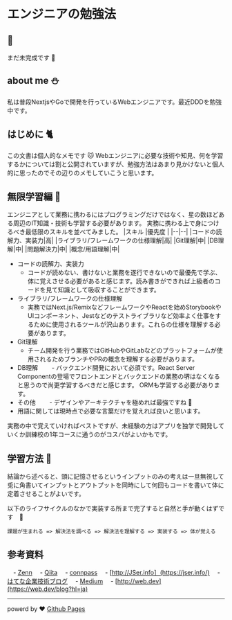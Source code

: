 # エンジニアの勉強法

##  :construction:
まだ未完成です :orange:

## about me :snowman: 
私は普段NextjsやGoで開発を行っているWebエンジニアです。最近DDDを勉強中です。

## はじめに  :cat2:
この文書は個人的なメモです :cat:
Webエンジニアに必要な技術や知見、何を学習するかについては割と公開されていますが、勉強方法はあまり見かけないと個人的に思ったのでその辺りのメモしていこうと思います。

## 無限学習編 :pencil:
エンジニアとして業務に携わるにはプログラミングだけではなく、星の数ほどある周辺のIT知識・技術も学習する必要があります。
実務に携わる上で身につけるべき最低限のスキルを並べてみました。
|スキル |優先度  |
|--|--|
|コードの読解力、実装力|高|
|ライブラリ/フレームワークの仕様理解|高|
|Git理解|中|
|DB理解|中|
|問題解決力|中|
|概念/用語理解|中|

- コードの読解力、実装力
  - コードが読めない、書けないと業務を遂行できないので最優先で学ぶ、体に覚えさせる必要があると感じます。読み書きができれば上級者のコードを見て知識として吸収することができます。
- ライブラリ/フレームワークの仕様理解
  - 実務ではNext.js/RemixなどフレームワークやReactを始めStorybookやUIコンポーネント、Jestなどのテストライブラリなど効率よく仕事をするために使用されるツールが沢山あります。これらの仕様を理解する必要があります。
- Git理解
  - チーム開発を行う業務ではGitHubやGitLabなどのプラットフォームが使用されるためブランチやPRの概念を理解する必要があります。
- DB理解
　　- バックエンド開発において必須です。React Server Componentの登場でフロントエンドとバックエンドの業務の堺はなくなると思うので尚更学習するべきだと感じます。
ORMも学習する必要があります。
- その他
　　- デザインやアーキテクチャを極めれば最強ですね :unicorn:
- 用語に関しては現時点で必要な言葉だけを覚えれば良いと思います。

実務の中で覚えていければベストですが、未経験の方はアプリを独学で開発していくか訓練校の1年コースに通うのがコスパがよいかもです。

## 学習方法 :running:
結論から述べると、頭に記憶させるというインプットのみの考えは一旦無視して兎に角書いてインプットとアウトプットを同時にして何回もコードを書いて体に定着させることがよいです。

以下のライフサイクルのなかで実装する所まで完了すると自然と手が動くはずです　:robot:
```
課題が生まれる => 解決法を調べる => 解決法を理解する => 実装する => 体が覚える
```

## 参考資料
　- [Zenn](https://zenn.dev/)
　- [Qiita](https://qiita.com/)
　- [connpass](https://connpass.com/)
　- [http://JSer.info］(https://jser.info/)
　- [はてな企業技術ブログ](https://hatena.blog/dev)
　- [Medium](https://medium.com/)
　- [http://web.dev](https://web.dev/blog?hl=ja)

***
powerd by  :heart: [Github Pages](https://docs.github.com/ja/pages)
